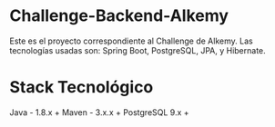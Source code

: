 # Challenge-Backend-Alkemy
Este es el proyecto correspondiente al Challenge de Alkemy. Las tecnologías usadas son: Spring Boot, PostgreSQL, JPA, y Hibernate.
# Stack Tecnológico
Java - 1.8.x +
Maven - 3.x.x +
PostgreSQL 9.x +

